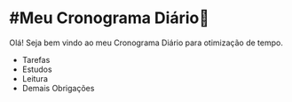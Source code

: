 # #Meu Cronograma Diário:bookmark_tabs:

Olá! Seja bem vindo ao meu Cronograma Diário para otimização de tempo. 

- Tarefas 
- Estudos 
- Leitura 
- Demais Obrigações 
